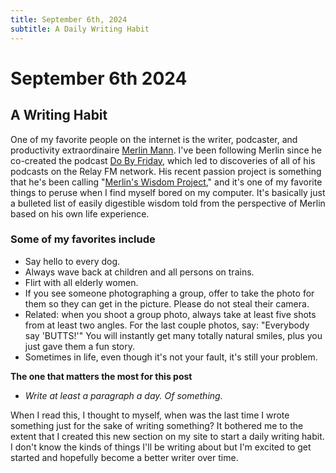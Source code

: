 ```yaml
---
title: September 6th, 2024
subtitle: A Daily Writing Habit
---
```


# September 6th 2024
A Writing Habit
---
One of my favorite people on the internet is the writer, podcaster, and productivity extraordinaire [Merlin Mann](http://www.merlinmann.com/ "Merlin's landing page").  I've been following Merlin since he co-created the podcast [Do By Friday](https://dobyfriday.com/), which led to discoveries of all of his podcasts on the Relay FM network.  His recent passion project is something that he's been calling "[Merlin's Wisdom Project](https://github.com/merlinmann/wisdom/blob/master/wisdom.md)," and it's one of my favorite things to peruse when I find myself bored on my computer.  It's basically just a bulleted list of easily digestible wisdom told from the perspective of Merlin based on his own life experience.

### Some of my favorites include

- Say hello to every dog.
- Always wave back at children and all persons on trains.
- Flirt with all elderly women.
- If you see someone photographing a group, offer to take the photo for them so they can get in the picture. Please do not steal their camera.
- Related: when you shoot a group photo, always take at least five shots from at least two angles. For the last couple photos, say: "Everybody say 'BUTTS!'" You will instantly get many totally natural smiles, plus you just gave them a fun story.
- Sometimes in life, even though it's not your fault, it's still your problem. 

**The one that matters the most for this post**

- *Write at least a paragraph a day. Of something.*

When I read this, I thought to myself, when was the last time I wrote something just for the sake of writing something?  It bothered me to the extent that I created this new section on my site to start a daily writing habit.  I don't know the kinds of things I'll be writing about but I'm excited to get started and hopefully become a better writer over time.

